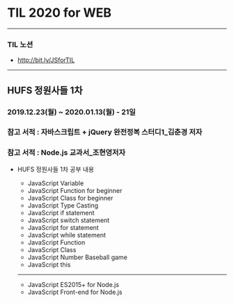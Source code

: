 # TIL 2020 for WEB

---

### TIL 노션

- <http://bit.ly/JSforTIL>

---

## HUFS 정원사들 1차

### 2019.12.23(월) ~ 2020.01.13(월) - 21일

### 참고 서적 : 자바스크립트 + jQuery 완전정복 스터디1\_김춘경 저자

### 참고 서적 : Node.js 교과서\_조현영저자

- HUFS 정원사들 1차 공부 내용

  - JavaScript Variable
  - JavaScript Function for beginner
  - JavaScript Class for beginner
  - JavaScript Type Casting
  - JavaScript if statement
  - JavaScript switch statement
  - JavaScript for statement
  - JavaScript while statement
  - JavaScript Function
  - JavaScript Class
  - JavaScript Number Baseball game
  - JavaScript this
  ---
  - JavaScript ES2015+ for Node.js
  - JavaScript Front-end for Node.js

